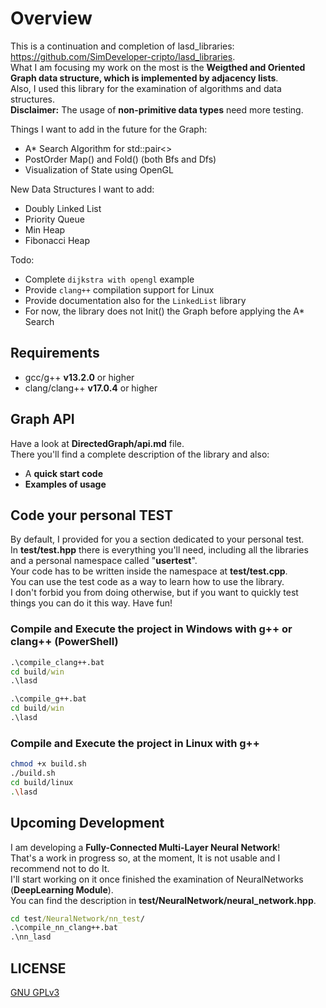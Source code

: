 # Overview

This is a continuation and completion of lasd_libraries: <https://github.com/SimDeveloper-cripto/lasd_libraries>. <br />
What I am focusing my work on the most is the __Weigthed and Oriented Graph data structure, which is implemented by adjacency lists__. <br />
Also, I used this library for the examination of algorithms and data structures. <br />
__Disclaimer:__ The usage of __non-primitive data types__ need more testing.

Things I want to add in the future for the Graph:

- A* Search Algorithm for std::pair<>
- PostOrder Map() and Fold() (both Bfs and Dfs)
- Visualization of State using OpenGL

New Data Structures I want to add:

- Doubly Linked List
- Priority Queue
- Min Heap
- Fibonacci Heap

Todo:

- Complete `dijkstra with opengl` example
- Provide `clang++` compilation support for Linux
- Provide documentation also for the `LinkedList` library
- For now, the library does not Init() the Graph before applying the A* Search

## Requirements

- gcc/g++ __v13.2.0__ or higher
- clang/clang++ __v17.0.4__ or higher

## Graph API

Have a look at __DirectedGraph/api.md__ file. <br />
There you'll find a complete description of the library and also:

- A __quick start code__
- __Examples of usage__

## Code your personal TEST

By default, I provided for you a section dedicated to your personal test. <br />
In __test/test.hpp__ there is everything you'll need, including all the libraries and a personal namespace called "__usertest__". <br />
Your code has to be written inside the namespace at __test/test.cpp__. <br />
You can use the test code as a way to learn how to use the library. <br />
I don't forbid you from doing otherwise, but if you want to quickly test things you can do it this way. Have fun! <br />

### Compile and Execute the project in Windows with g++ or clang++ (PowerShell)

```bat
.\compile_clang++.bat
cd build/win
.\lasd
```

```bat
.\compile_g++.bat
cd build/win
.\lasd
```

### Compile and Execute the project in Linux with g++

```bash
chmod +x build.sh
./build.sh
cd build/linux
.\lasd
```

## Upcoming Development

I am developing a __Fully-Connected Multi-Layer Neural Network__! <br />
That's a work in progress so, at the moment, It is not usable and I recommend not to do It. <br />
I'll start working on it once finished the examination of NeuralNetworks (__DeepLearning Module__).  <br />
You can find the description in __test/NeuralNetwork/neural_network.hpp__. <br />

```bat
cd test/NeuralNetwork/nn_test/
.\compile_nn_clang++.bat
.\nn_lasd
```

## LICENSE

[GNU GPLv3](https://choosealicense.com/licenses/gpl-3.0/)

